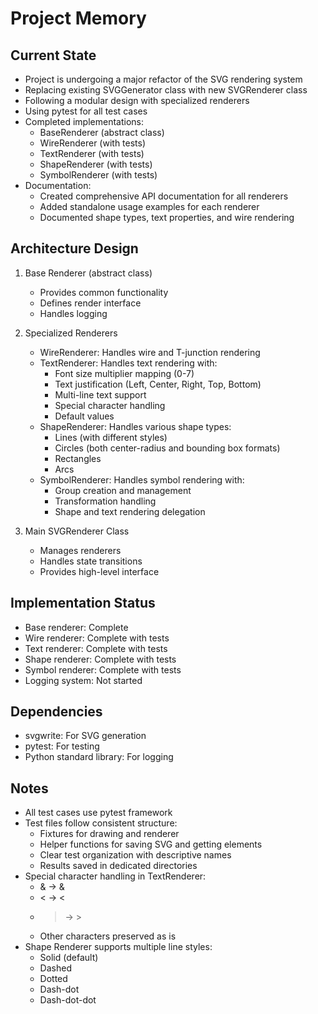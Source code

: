# Project Memory

## Current State
- Project is undergoing a major refactor of the SVG rendering system
- Replacing existing SVGGenerator class with new SVGRenderer class
- Following a modular design with specialized renderers
- Using pytest for all test cases
- Completed implementations:
  - BaseRenderer (abstract class)
  - WireRenderer (with tests)
  - TextRenderer (with tests)
  - ShapeRenderer (with tests)
  - SymbolRenderer (with tests)
- Documentation:
  - Created comprehensive API documentation for all renderers
  - Added standalone usage examples for each renderer
  - Documented shape types, text properties, and wire rendering

## Architecture Design
1. Base Renderer (abstract class)
   - Provides common functionality
   - Defines render interface
   - Handles logging

2. Specialized Renderers
   - WireRenderer: Handles wire and T-junction rendering
   - TextRenderer: Handles text rendering with:
     - Font size multiplier mapping (0-7)
     - Text justification (Left, Center, Right, Top, Bottom)
     - Multi-line text support
     - Special character handling
     - Default values
   - ShapeRenderer: Handles various shape types:
     - Lines (with different styles)
     - Circles (both center-radius and bounding box formats)
     - Rectangles
     - Arcs
   - SymbolRenderer: Handles symbol rendering with:
     - Group creation and management
     - Transformation handling
     - Shape and text rendering delegation

3. Main SVGRenderer Class
   - Manages renderers
   - Handles state transitions
   - Provides high-level interface

## Implementation Status
- Base renderer: Complete
- Wire renderer: Complete with tests
- Text renderer: Complete with tests
- Shape renderer: Complete with tests
- Symbol renderer: Complete with tests
- Logging system: Not started

## Dependencies
- svgwrite: For SVG generation
- pytest: For testing
- Python standard library: For logging

## Notes
- All test cases use pytest framework
- Test files follow consistent structure:
  - Fixtures for drawing and renderer
  - Helper functions for saving SVG and getting elements
  - Clear test organization with descriptive names
  - Results saved in dedicated directories
- Special character handling in TextRenderer:
  - & -> &amp;
  - < -> &lt;
  - > -> &gt;
  - Other characters preserved as is
- Shape Renderer supports multiple line styles:
  - Solid (default)
  - Dashed
  - Dotted
  - Dash-dot
  - Dash-dot-dot